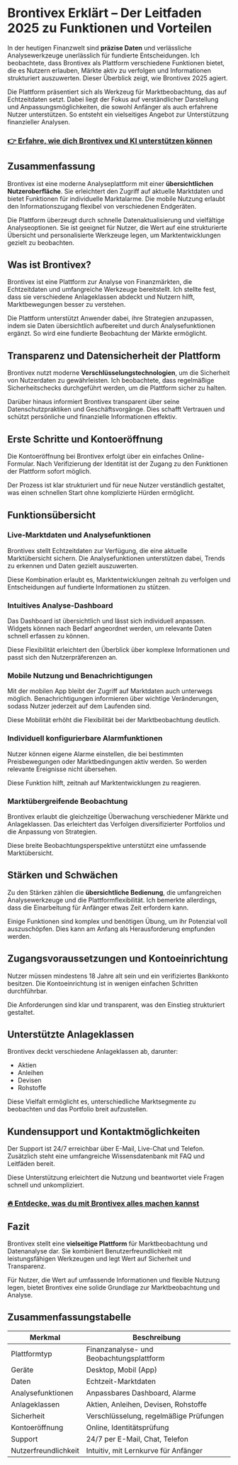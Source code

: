 # Brontivex Erklärt – Der Leitfaden 2025 zu Funktionen und Vorteilen
   
In der heutigen Finanzwelt sind **präzise Daten** und verlässliche Analysewerkzeuge unerlässlich für fundierte Entscheidungen. Ich beobachtete, dass Brontivex als Plattform verschiedene Funktionen bietet, die es Nutzern erlauben, Märkte aktiv zu verfolgen und Informationen strukturiert auszuwerten. Dieser Überblick zeigt, wie Brontivex 2025 agiert.

Die Plattform präsentiert sich als Werkzeug für Marktbeobachtung, das auf Echtzeitdaten setzt. Dabei liegt der Fokus auf verständlicher Darstellung und Anpassungsmöglichkeiten, die sowohl Anfänger als auch erfahrene Nutzer unterstützen. So entsteht ein vielseitiges Angebot zur Unterstützung finanzieller Analysen.

### [👉 Erfahre, wie dich Brontivex und KI unterstützen können](https://tinyurl.com/2cbjo5bt)
## Zusammenfassung  
Brontivex ist eine moderne Analyseplattform mit einer **übersichtlichen Nutzeroberfläche**. Sie erleichtert den Zugriff auf aktuelle Marktdaten und bietet Funktionen für individuelle Marktalarme. Die mobile Nutzung erlaubt den Informationszugang flexibel von verschiedenen Endgeräten.

Die Plattform überzeugt durch schnelle Datenaktualisierung und vielfältige Analyseoptionen. Sie ist geeignet für Nutzer, die Wert auf eine strukturierte Übersicht und personalisierte Werkzeuge legen, um Marktentwicklungen gezielt zu beobachten.

## Was ist Brontivex?  
Brontivex ist eine Plattform zur Analyse von Finanzmärkten, die Echtzeitdaten und umfangreiche Werkzeuge bereitstellt. Ich stellte fest, dass sie verschiedene Anlageklassen abdeckt und Nutzern hilft, Marktbewegungen besser zu verstehen.

Die Plattform unterstützt Anwender dabei, ihre Strategien anzupassen, indem sie Daten übersichtlich aufbereitet und durch Analysefunktionen ergänzt. So wird eine fundierte Beobachtung der Märkte ermöglicht.

## Transparenz und Datensicherheit der Plattform  
Brontivex nutzt moderne **Verschlüsselungstechnologien**, um die Sicherheit von Nutzerdaten zu gewährleisten. Ich beobachtete, dass regelmäßige Sicherheitschecks durchgeführt werden, um die Plattform sicher zu halten.

Darüber hinaus informiert Brontivex transparent über seine Datenschutzpraktiken und Geschäftsvorgänge. Dies schafft Vertrauen und schützt persönliche und finanzielle Informationen effektiv.

## Erste Schritte und Kontoeröffnung  
Die Kontoeröffnung bei Brontivex erfolgt über ein einfaches Online-Formular. Nach Verifizierung der Identität ist der Zugang zu den Funktionen der Plattform sofort möglich.

Der Prozess ist klar strukturiert und für neue Nutzer verständlich gestaltet, was einen schnellen Start ohne komplizierte Hürden ermöglicht.

## Funktionsübersicht  
### Live-Marktdaten und Analysefunktionen  
Brontivex stellt Echtzeitdaten zur Verfügung, die eine aktuelle Marktübersicht sichern. Die Analysefunktionen unterstützen dabei, Trends zu erkennen und Daten gezielt auszuwerten.

Diese Kombination erlaubt es, Marktentwicklungen zeitnah zu verfolgen und Entscheidungen auf fundierte Informationen zu stützen.

### Intuitives Analyse-Dashboard  
Das Dashboard ist übersichtlich und lässt sich individuell anpassen. Widgets können nach Bedarf angeordnet werden, um relevante Daten schnell erfassen zu können.

Diese Flexibilität erleichtert den Überblick über komplexe Informationen und passt sich den Nutzerpräferenzen an.

### Mobile Nutzung und Benachrichtigungen  
Mit der mobilen App bleibt der Zugriff auf Marktdaten auch unterwegs möglich. Benachrichtigungen informieren über wichtige Veränderungen, sodass Nutzer jederzeit auf dem Laufenden sind.

Diese Mobilität erhöht die Flexibilität bei der Marktbeobachtung deutlich.

### Individuell konfigurierbare Alarmfunktionen  
Nutzer können eigene Alarme einstellen, die bei bestimmten Preisbewegungen oder Marktbedingungen aktiv werden. So werden relevante Ereignisse nicht übersehen.

Diese Funktion hilft, zeitnah auf Marktentwicklungen zu reagieren.

### Marktübergreifende Beobachtung  
Brontivex erlaubt die gleichzeitige Überwachung verschiedener Märkte und Anlageklassen. Das erleichtert das Verfolgen diversifizierter Portfolios und die Anpassung von Strategien.

Diese breite Beobachtungsperspektive unterstützt eine umfassende Marktübersicht.

## Stärken und Schwächen  
Zu den Stärken zählen die **übersichtliche Bedienung**, die umfangreichen Analysewerkzeuge und die Plattformflexibilität. Ich bemerkte allerdings, dass die Einarbeitung für Anfänger etwas Zeit erfordern kann.

Einige Funktionen sind komplex und benötigen Übung, um ihr Potenzial voll auszuschöpfen. Dies kann am Anfang als Herausforderung empfunden werden.

## Zugangsvoraussetzungen und Kontoeinrichtung  
Nutzer müssen mindestens 18 Jahre alt sein und ein verifiziertes Bankkonto besitzen. Die Kontoeinrichtung ist in wenigen einfachen Schritten durchführbar.

Die Anforderungen sind klar und transparent, was den Einstieg strukturiert gestaltet.

## Unterstützte Anlageklassen  
Brontivex deckt verschiedene Anlageklassen ab, darunter:

- Aktien  
- Anleihen  
- Devisen  
- Rohstoffe  

Diese Vielfalt ermöglicht es, unterschiedliche Marktsegmente zu beobachten und das Portfolio breit aufzustellen.

## Kundensupport und Kontaktmöglichkeiten  
Der Support ist 24/7 erreichbar über E-Mail, Live-Chat und Telefon. Zusätzlich steht eine umfangreiche Wissensdatenbank mit FAQ und Leitfäden bereit.

Diese Unterstützung erleichtert die Nutzung und beantwortet viele Fragen schnell und unkompliziert.

### [🔥 Entdecke, was du mit Brontivex alles machen kannst](https://tinyurl.com/2cbjo5bt)
## Fazit  
Brontivex stellt eine **vielseitige Plattform** für Marktbeobachtung und Datenanalyse dar. Sie kombiniert Benutzerfreundlichkeit mit leistungsfähigen Werkzeugen und legt Wert auf Sicherheit und Transparenz.

Für Nutzer, die Wert auf umfassende Informationen und flexible Nutzung legen, bietet Brontivex eine solide Grundlage zur Marktbeobachtung und Analyse.

## Zusammenfassungstabelle  

| Merkmal                  | Beschreibung                              |
|--------------------------|------------------------------------------|
| Plattformtyp             | Finanzanalyse- und Beobachtungsplattform |
| Geräte                   | Desktop, Mobil (App)                      |
| Daten                   | Echtzeit-Marktdaten                       |
| Analysefunktionen        | Anpassbares Dashboard, Alarme             |
| Anlageklassen            | Aktien, Anleihen, Devisen, Rohstoffe      |
| Sicherheit               | Verschlüsselung, regelmäßige Prüfungen    |
| Kontoeröffnung           | Online, Identitätsprüfung                  |
| Support                  | 24/7 per E-Mail, Chat, Telefon             |
| Nutzerfreundlichkeit     | Intuitiv, mit Lernkurve für Anfänger      |